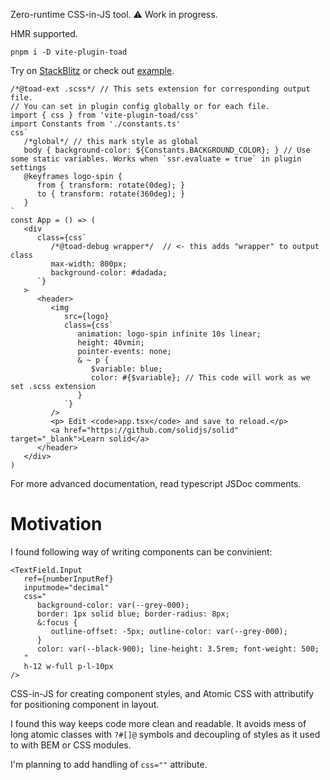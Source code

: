 Zero-runtime CSS-in-JS tool.
⚠ Work in progress.

HMR supported.

`pnpm i -D vite-plugin-toad`

Try on [StackBlitz](https://stackblitz.com/edit/solidjs-templates-lmpush?file=app%2Fapp.tsx) or check out [example](example-solid).

```tsx
/*@toad-ext .scss*/ // This sets extension for corresponding output file.
// You can set in plugin config globally or for each file.
import { css } from 'vite-plugin-toad/css'
import Constants from './constants.ts'
css`
   /*global*/ // this mark style as global
   body { background-color: ${Constants.BACKGROUND_COLOR}; } // Use some static variables. Works when `ssr.evaluate = true` in plugin settings
   @keyframes logo-spin {
      from { transform: rotate(0deg); }
      to { transform: rotate(360deg); }
   }
`
const App = () => (
   <div
      class={css`
         /*@toad-debug wrapper*/  // <- this adds "wrapper" to output class
         max-width: 800px;
         background-color: #dadada;
      `}
   >
      <header>
         <img
            src={logo}
            class={css`
               animation: logo-spin infinite 10s linear;
               height: 40vmin;
               pointer-events: none;
               & ~ p {
                  $variable: blue;
                  color: #{$variable}; // This code will work as we set .scss extension
               }
            `}
         />
         <p> Edit <code>app.tsx</code> and save to reload.</p>
         <a href="https://github.com/solidjs/solid" target="_blank">Learn solid</a>
      </header>
   </div>
)
```
For more advanced documentation, read typescript JSDoc comments.

# Motivation
I found following way of writing components can be convinient:
```tsx
<TextField.Input
   ref={numberInputRef}
   inputmode="decimal"
   css="
      background-color: var(--grey-000);
      border: 1px solid blue; border-radius: 8px;
      &:focus {
         outline-offset: -5px; outline-color: var(--grey-000);
      }
      color: var(--black-900); line-height: 3.5rem; font-weight: 500;
   "
   h-12 w-full p-l-10px
/>
```
CSS-in-JS for creating component styles, and Atomic CSS with attributify for positioning component in layout.

I found this way keeps code more clean and readable. It avoids mess of long atomic classes with `?#[]@` symbols and decoupling of styles as it used to with BEM or CSS modules.

I'm planning to add handling of `css=""` attribute.
